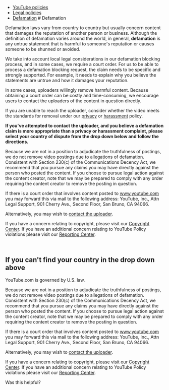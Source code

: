 * [YouTube policies](/youtube/topic/2803176?hl=en&ref_topic=6151248)
* [Legal policies](/youtube/topic/6154211?hl=en&ref_topic=2803176)
* [Defamation](/youtube/answer/6154230)
       # Defamation

Defamation laws vary from country to country but usually concern content that damages the reputation of another person or business. Although the definition of defamation varies around the world, in general, **defamation** is any untrue statement that is harmful to someone's reputation or causes someone to be shunned or avoided.


We take into account local legal considerations in our defamation blocking process, and in some cases, we require a court order. For us to be able to process a defamation blocking request, the claim needs to be specific and strongly supported. For example, it needs to explain why you believe the statements are untrue and how it damages your reputation.


In some cases, uploaders willingly remove harmful content. Because obtaining a court order can be costly and time-consuming, we encourage users to contact the uploaders of the content in question directly.


If you are unable to reach the uploader, consider whether the video meets the standards for removal under our [privacy](https://support.google.com/youtube/answer/2801895) or [harassment](https://support.google.com/youtube/answer/2802268) policy.


**If you've attempted to contact the uploader, and you believe a defamation claim is more appropriate than a privacy or harassment complaint, please select your country of dispute from the drop down below and follow the directions.**


Because we are not in a position to adjudicate the truthfulness of postings, we do not remove video postings due to allegations of defamation. Consistent with Section 230(c) of the Communications Decency Act, we recommend that you pursue any claims you may have directly against the person who posted the content. If you choose to pursue legal action against the content creator, note that we may be prepared to comply with any order requiring the content creator to remove the posting in question.


If there is a court order that involves content posted to www.youtube.com you may forward this via mail to the following address: YouTube, Inc., Attn Legal Support, 901 Cherry Ave., Second Floor, San Bruno, CA 94066.


Alternatively, you may wish to [contact the uploader](https://support.google.com/youtube/answer/57955).


If you have a concern relating to copyright, please visit our [Copyright Center](https://www.youtube.com/yt/copyright/). If you have an additional concern relating to YouTube Policy violations please visit our [Reporting Center](https://www.youtube.com/yt/policyandsafety/reporting.html).

 



## If you can't find your country in the drop down above



YouTube.com is governed by U.S. law.


Because we are not in a position to adjudicate the truthfulness of postings, we do not remove video postings due to allegations of defamation. Consistent with Section 230(c) of the Communications Decency Act, we recommend that you pursue any claims you may have directly against the person who posted the content. If you choose to pursue legal action against the content creator, note that we may be prepared to comply with any order requiring the content creator to remove the posting in question.


If there is a court order that involves content posted to www.youtube.com you may forward this via mail to the following address: YouTube, Inc., Attn Legal Support, 901 Cherry Ave., Second Floor, San Bruno, CA 94066.


Alternatively, you may wish to [contact the uploader](https://support.google.com/youtube/answer/57955).


If you have a concern relating to copyright, please visit our [Copyright Center](https://www.youtube.com/yt/copyright/). If you have an additional concern relating to YouTube Policy violations please visit our [Reporting Center](https://www.youtube.com/yt/policyandsafety/reporting.html).




   Was this helpful?